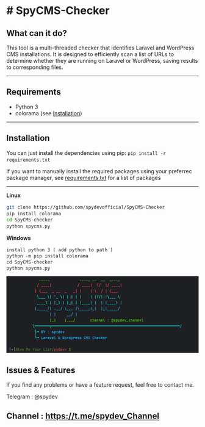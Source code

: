# # SpyCMS-Checker


## What can it do?
This tool is a multi-threaded checker that identifies Laravel and WordPress CMS installations. 
It is designed to efficiently scan a list of URLs to determine whether they are running on Laravel or WordPress, saving results to corresponding files.


---

## Requirements
* Python 3
* colorama (see [Installation](#Installation))

---

## Installation
You can just install the dependencies using pip: `pip install -r requirements.txt`

If you want to manually install the required packages using your preferrec package manager, see [requirements.txt](requirements.txt) for a list of packages

---
**Linux**
```bash
git clone https://github.com/spydevofficial/SpyCMS-Checker
pip install colorama
cd SpyCMS-checker
python spycms.py
```
**Windows**
```
install python 3 ( add python to path )
python -m pip install colorama
cd SpyCMS-checker
python spycms.py
```
<img src="banner.png">


## Issues & Features
If you find any problems or have a feature request, feel free to contact me.

Telegram : @spydev

Channel  : https://t.me/spydev_Channel
---
